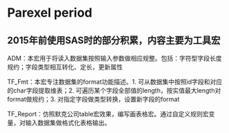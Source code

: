 # Parexel period

## 2015年前使用SAS时的部分积累，内容主要为工具宏

ADM：本宏用于将读入数据集按照输入参数做相应规整。包括：字符型字段长度规约；字段类型相互转化、定长，更新属性

TF_Fmt：本宏专注数据集的format功能描述。1. 可从数据集中按照id字段和对应的char字段提取维表；2. 可遍历某个字段全部值的length，按实值最大length对format做规约；3. 对指定字段做类型转换，设置新字段的format

TF_Report：仿照默克公司table宏效果，编写画表格宏。通过自定义规则宏变量，对输入数据集做格式化表格输出。
